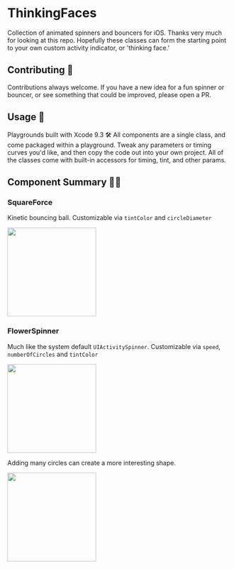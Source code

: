 # ThinkingFaces
Collection of animated spinners and bouncers for iOS. Thanks very much for looking at this repo. Hopefully these classes can form the starting point to your own custom activity indicator, or 'thinking face.'  

## Contributing 👏
Contributions always welcome. If you have a new idea for a fun spinner or bouncer, or see something that could be improved, please open a PR.

## Usage 🌟
Playgrounds built with Xcode 9.3 🛠
All components are a single class, and come packaged within a playground. Tweak any parameters or timing curves you'd like, and then copy the code out into your own project. All of the classes come with built-in accessors for timing, tint, and other params.

## Component Summary 🧙‍♂️

### SquareForce
Kinetic bouncing ball. Customizable via `tintColor` and `circleDiameter`

<img src="https://raw.githubusercontent.com/zmcartor/thinkingfaces/master/gifs/square.gif" width="200">


### FlowerSpinner
Much like the system default `UIActivitySpinner`. Customizable via `speed`, `numberOfCircles` and `tintColor`

<img src="https://raw.githubusercontent.com/zmcartor/thinkingfaces/master/gifs/flower1.gif" width="200">

Adding many circles can create a more interesting shape.

<img src="https://raw.githubusercontent.com/zmcartor/thinkingfaces/master/gifs/flower2.gif" width="200">
